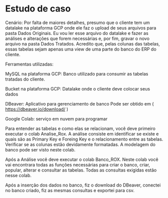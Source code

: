 # Estudo de caso

Cenário: Por falta de maiores detalhes, presumo que o cliente tem um datalake na plataforma GCP onde ele faz o upload de seus arquivos para pasta Dados Originais. Eu vou ler esse arquivo do datalake e fazer as análises e alterações que forem necessárias e, por fim, gravar o novo arquivo na pasta Dados Tratados. Acredito que, pelas colunas das tabelas, essas tabelas sejam apenas uma view de uma parte do banco do ERP do cliente.

Ferramentas utilizadas:

MySQL na plataforma GCP: Banco utilizado para consumir as tabelas tratadas do cliente.

Bucket na plataforma GCP: Datalake onde o cliente deve colocar seus dados

DBeaver: Aplicativo para gerenciamento de banco Pode ser obtido em ( https://dbeaver.io/download/ )

Google Colab: serviço em nuvem para programar


Para entender as tabelas e como elas se relacionam, você deve primeiro executar o colab Analise_Rox. A análise consiste em identificar se existe e quais são as Primary Key e Foreing Key e o relacionamento entre as tabelas. Verificar se as colunas estão devidamente formatadas. A modelagem do banco pode ser visto neste colab.

Após a Análise você deve executar o colab Banco_ROX. Neste colab você vai encontrara todas as funções necessárias para criar o banco, criar, popular, alterar e consultar as tabelas. Todas as consultas exigidas estão nesse colab.

Após a inserção dos dados no banco, fiz o download do DBeaver, conectei no banco criado, fiz as mesmas consultas e exportei para csv.
